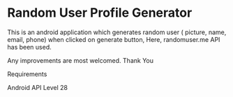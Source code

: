 # Random User Profile Generator
This is an android application which generates random user ( picture, name, email, phone) when clicked on generate button, Here, randomuser.me API has been used.

Any improvements are most welcomed. Thank You

Requirements

Android API Level 28

